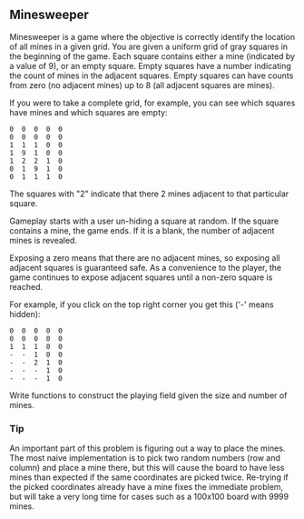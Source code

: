 ## Minesweeper

Minesweeper is a game where the objective is correctly identify the location of all mines in a given grid. You are given a uniform grid of gray squares in the beginning of the game. Each square contains either a mine (indicated by a value of 9), or an empty square. Empty squares have a number indicating the count of mines in the adjacent squares. Empty squares can have counts from zero (no adjacent mines) up to 8 (all adjacent squares are mines).

If you were to take a complete grid, for example, you can see which squares have mines and which squares are empty:

```
0  0  0  0  0
0  0  0  0  0
1  1  1  0  0
1  9  1  0  0
1  2  2  1  0
0  1  9  1  0
0  1  1  1  0
```

The squares with "2" indicate that there 2 mines adjacent to that particular square.

Gameplay starts with a user un-hiding a square at random. If the square contains a mine, the game ends. If it is a blank, the number of adjacent mines is revealed.

Exposing a zero means that there are no adjacent mines, so exposing all adjacent squares is guaranteed safe. As a convenience to the player, the game continues to expose adjacent squares until a non-zero square is reached.

For example, if you click on the top right corner you get this ('-' means hidden):

```
0  0  0  0  0
0  0  0  0  0
1  1  1  0  0
-  -  1  0  0
-  -  2  1  0
-  -  -  1  0
-  -  -  1  0
```

Write functions to construct the playing field given the size and number of mines.

### Tip

An important part of this problem is figuring out a way to place the mines. The most naive implementation is to pick two random numbers (row and column) and place a mine there, but this will cause the board to have less mines than expected if the same coordinates are picked twice. Re-trying if the picked coordinates already have a mine fixes the immediate problem, but will take a very long time for cases such as a 100x100 board with 9999 mines.
